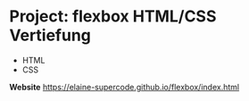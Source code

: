 # Project: flexbox HTML/CSS Vertiefung

- HTML 
- CSS 

**Website**
https://elaine-supercode.github.io/flexbox/index.html
